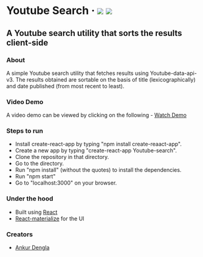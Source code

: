 # Youtube Search   &middot;   ![](https://img.shields.io/npm/v/npm.svg) ![](https://img.shields.io/node/v/@stdlib/stdlib/latest.svg?registry_uri=https%3A%2F%2Fregistry.npmjs.com)
## A Youtube search utility that sorts the results client-side

### About
A simple Youtube search utility that fetches results using Youtube-data-api-v3. The results obtained are sortable on the basis of title (lexicographically) and date published (from most recent to least).

### Video Demo
A video demo can be viewed by clicking on the following -
[Watch Demo](https://youtu.be/6O9Zdxj28aE)

### Steps to run
 - Install create-react-app by typing "npm install create-reaact-app".
 - Create a new app by typing "create-react-app Youtube-search".
 - Clone the repository in that directory.
 - Go to the directory.
 - Run "npm install" (without the quotes) to install the dependencies.
 - Run "npm start"
 - Go to "localhost:3000" on your browser.
 
### Under the hood
 - Built using [React](https://reactjs.org/)
 - [React-materialize](https://react-materialize.github.io/#/) for the UI
 
 ### Creators
 - [Ankur Dengla](https://github.com/ankurdengla1996)
